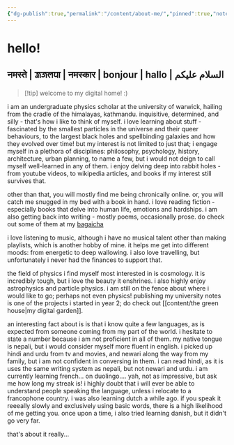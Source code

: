 ```yaml
---
{"dg-publish":true,"permalink":"/content/about-me/","pinned":true,"noteIcon":"2","created":"2025-08-27T13:15:22.592+01:00","updated":"2025-02-15T12:56:40.000+00:00"}
---
```


# hello!
## नमस्ते | 𑐖𑑂𑐰𑐖𑐮𑐥𑐵 | नमस्कार | bonjour | hallo |  السلام علیکم

>[!tip] welcome to my digital home! :)

i am an undergraduate physics scholar at the university of warwick, hailing from the cradle of the himalayas, kathmandu. inquisitive, determined, and silly - that's how i like to think of myself. i love learning about stuff - fascinated by the smallest particles in the universe and their queer behaviours, to the largest black holes and spellbinding galaxies and how they evolved over time! but my interest is not limited to just that; i engage myself in a plethora of disciplines: philosophy, psychology, history, architecture, urban planning, to name a few, but i would not deign to call myself well-learned in any of them. i enjoy delving deep into rabbit holes - from youtube videos, to wikipedia articles, and books if my interest still survives that.

other than that, you will mostly find me being chronically online. or, you will catch me snugged in my bed with a book in hand. i love reading fiction - especially books that delve into human life, emotions and hardships. i am also getting back into writing - mostly poems, occasionally prose. do check out some of them at my [bagaicha](https://bagaicha.vercel.app/)

i love listening to music, although i have no musical talent other than making playlists, which is another hobby of mine. it helps me get into different moods: from energetic to deep wallowing. i also love travelling, but unfortunately i never had the finances to support that. 

the field of physics i find myself most interested in is cosmology. it is incredibly tough, but i love the beauty it enshrines. i also highly enjoy astrophysics and particle physics. i am still on the fence about where i would like to go; perhaps not even physics!  publishing my university notes is one of the projects i started in year 2; do check out [[content/the green house\|my digital garden]].

an interesting fact about is is that i know quite a few languages, as is expected from someone coming from my part of the world. i hesitate to state a number because i am not proficient in all of them. my native tongue is nepali, but i would consider myself more fluent in english. i picked up hindi and urdu from tv and movies, and newari along the way from my family, but i am not confident in conversing in them. i can read hindi, as it is uses the same writing system as nepali, but not newari and urdu. i am currently learning french... on duolingo.... yah, not as impressive, but ask me how long my streak is! i highly doubt that i will ever be able to understand people speaking the language, unless i relocate to a francophone country. i was also learning dutch a while ago. if you speak it reeeally slowly and exclusively using basic words, there is a high likelihood of me getting you. once upon a time, i also tried learning danish, but it didn't go very far.

that's about it really...

